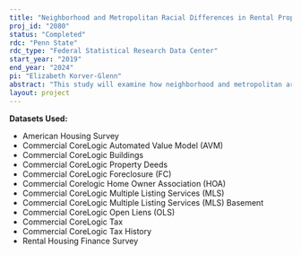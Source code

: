 ```yaml
---
title: "Neighborhood and Metropolitan Racial Differences in Rental Property Management"
proj_id: "2080"
status: "Completed"
rdc: "Penn State"
rdc_type: "Federal Statistical Research Data Center"
start_year: "2019"
end_year: "2024"
pi: "Elizabeth Korver-Glenn"
abstract: "This study will examine how neighborhood and metropolitan area racial composition influence rental property management. We will document these relationships with respect to 1) forms of management (e.g. direct, by landlords; indirect, by property managers or others); 2) maintenance of properties; and, 3) tenant use of housing subsidies. We are requesting access to the Rental Housing Finance Survey (RHFS) Internal User Files (IUF) microdata, 2012 and 2015 waves, to examine these relationships because they are the only nationally representative data that contain information on who is responsible for the day-to-day management of rental properties as well as rental property and renter characteristics. We are also requesting access to the American Housing Survey (AHS) IUF data, 2013 wave, and CoreLogic tax roll records (if available). Gaining access to these restricted datasets will benefit Census by allowing us to provide feedback on key variables of interest across the RHFS and AHS (as well as the RHFS and the publicly available American Community Survey), thus improving Census products, and by providing estimates of property manager and renter populations."
layout: project
---
```


**Datasets Used:**

  - American Housing Survey 
  - Commercial CoreLogic Automated Value Model (AVM) 
  - Commercial CoreLogic Buildings 
  - Commercial CoreLogic Property Deeds 
  - Commercial CoreLogic Foreclosure (FC) 
  - Commercial Corelogic Home Owner Association (HOA) 
  - Commercial CoreLogic Multiple Listing Services (MLS) 
  - Commercial CoreLogic Multiple Listing Services (MLS) Basement 
  - Commercial CoreLogic Open Liens (OLS) 
  - Commercial CoreLogic Tax 
  - Commercial CoreLogic Tax History 
  - Rental Housing Finance Survey 


